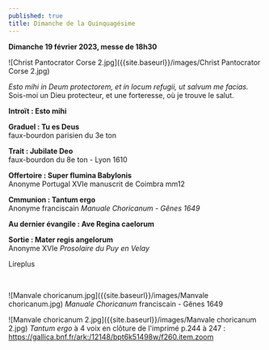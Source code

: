 ```yaml
---
published: true
title: Dimanche de la Quinquagésime
---
```

**Dimanche 19 février 2023, messe de 18h30**

![Christ Pantocrator Corse 2.jpg]({{site.baseurl}}/images/Christ Pantocrator Corse 2.jpg)

*Esto mihi in Deum protectorem, et in locum refugii, ut salvum me facias.*  
Sois-moi un Dieu protecteur, et une forteresse, où je trouve le salut.

**Introït : Esto mihi**

**Graduel : Tu es Deus**  
faux-bourdon parisien du 3e ton

**Trait : Jubilate Deo**  
faux-bourdon du 8e ton - Lyon 1610

**Offertoire : Super flumina Babylonis**  
Anonyme Portugal XVIe manuscrit de Coimbra mm12

**Cmmunion : Tantum ergo**  
Anonyme franciscain *Manuale Choricanum - Gênes 1649*

**Au dernier évangile : Ave Regina caelorum**

**Sortie : Mater regis angelorum**  
Anonyme XVIe *Prosolaire du Puy en Velay*

Lireplus

&nbsp;

![Manvale choricanum.jpg]({{site.baseurl}}/images/Manvale choricanum.jpg)
*Manuale Choricanum* franciscain - Gênes 1649

![Manvale choricanum 2.jpg]({{site.baseurl}}/images/Manvale choricanum 2.jpg)
*Tantum ergo* à 4 voix en clôture de l'imprimé p.244 à 247 : https://gallica.bnf.fr/ark:/12148/bpt6k51498w/f260.item.zoom
